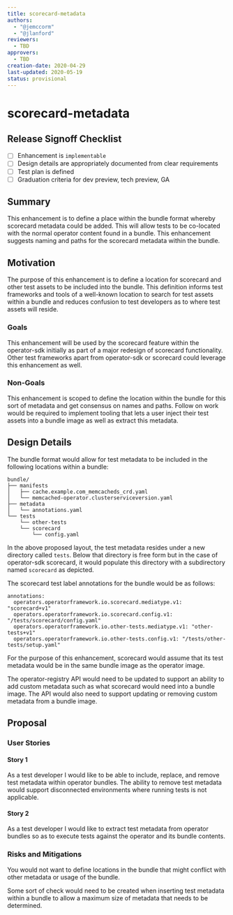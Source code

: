 ```yaml
---
title: scorecard-metadata
authors:
  - "@jemccorm"
  - "@jlanford"
reviewers:
  - TBD
approvers:
  - TBD
creation-date: 2020-04-29
last-updated: 2020-05-19
status: provisional
---
```


# scorecard-metadata

## Release Signoff Checklist

- [ ] Enhancement is `implementable`
- [ ] Design details are appropriately documented from clear requirements
- [ ] Test plan is defined
- [ ] Graduation criteria for dev preview, tech preview, GA

## Summary

This enhancement is to define a place within the bundle format whereby
scorecard metadata could be added.  This will allow tests to be co-located
with the normal operator content found in a bundle.  This enhancement
suggests naming and paths for the scorecard metadata within the bundle.

## Motivation

The purpose of this enhancement is to define a location for scorecard
and other test assets to be included into the bundle.  This definition
informs test frameworks and tools of a well-known location to search for test assets
within a bundle and reduces confusion to test developers as to 
where test assets will reside.

### Goals

This enhancement will be used by the scorecard feature within the operator-sdk
initially as part of a major redesign of scorecard functionality.  Other
test frameworks apart from operator-sdk or scorecard could leverage this
enhancement as well.

### Non-Goals

This enhancement is scoped to define the location within the bundle for
this sort of metadata and get consensus on names and paths.  Follow on
work would be required to implement tooling that lets a user inject
their test assets into a bundle image as well as extract this metadata.

## Design Details

The bundle format would allow for test metadata to be
included in the following locations within a bundle:

```
bundle/
├── manifests
│   ├── cache.example.com_memcacheds_crd.yaml
│   └── memcached-operator.clusterserviceversion.yaml
├── metadata
│   └── annotations.yaml
└── tests
    └── other-tests
    └── scorecard
        └── config.yaml

```

In the above proposed layout, the test metadata resides under a new
directory called `tests`.  Below that directory is free form but
in the case of operator-sdk scorecard, it would populate this
directory with a subdirectory named `scorecard` as depicted.

The scorecard test label annotations for the bundle would be as follows:
```
annotations:
  operators.operatorframework.io.scorecard.mediatype.v1: "scorecard+v1"
  operators.operatorframework.io.scorecard.config.v1: "/tests/scorecard/config.yaml"
  operators.operatorframework.io.other-tests.mediatype.v1: "other-tests+v1"
  operators.operatorframework.io.other-tests.config.v1: "/tests/other-tests/setup.yaml"
```

For the purpose of this enhancement, scorecard would assume that its test
metadata would be in the same bundle image as the operator image.

The operator-registry API would need to be updated to support an ability
to add custom metadata such as what scorecard would need into a bundle
image.  The API would also need to support updating or removing custom
metadata from a bundle image.

## Proposal

### User Stories 

#### Story 1

As a test developer I would like to be able to include, replace, and 
remove test metadata within operator bundles.  The ability to remove
test metadata would support disconnected environments where running
tests is not applicable.

#### Story 2

As a test developer I would like to extract test metadata from
operator bundles so as to execute tests against the operator and its
bundle contents.

### Risks and Mitigations

You would not want to define locations in the bundle that might
conflict with other metadata or usage of the bundle.

Some sort of check would need to be created when inserting test
metadata within a bundle to allow a maximum size of metadata
that needs to be determined.
